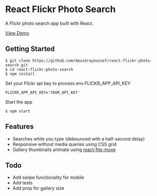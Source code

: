 # React Flickr Photo Search
A Flickr photo search app built with React.

[View Demo](http://davidra.co/react-flickr-photo-search)

Getting Started
---------------

```shell
$ git clone https://github.com/davidrayoussef/react-flickr-photo-search.git
$ cd react-flickr-photo-search
$ npm install

```

Set your Flickr api key to process.env.FLICKR_APP_API_KEY
```shell
FLICKR_APP_API_KEY='YOUR_API_KEY'
```

Start the app
```shell
$ npm start
```

Features
---------------
- Searches while you type (debounced with a half-second delay)
- Responsive without media queries using CSS grid
- Gallery thumbnails animate using [react-flip-move](https://github.com/joshwcomeau/react-flip-move)

Todo
---------------
- Add swipe functionality for mobile
- Add tests
- Add prop for gallery size
